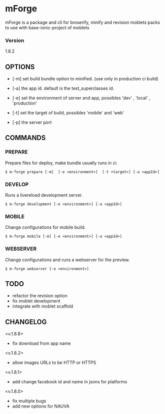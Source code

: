 # mForge
mForge is a package and cli for broserify, minify and revision moblets packs to
use with base-ionic-project of moblets

### Version
1.8.2


## OPTIONS

- [-m] set build bundle option to minified. (use only in production ci build)

- [-a] the app id. default is the test_superclasses id.

- [-e] set the environment of server and app, possibles 'dev' , 'local' ,
'production'

- [-t] set the target of build, possibles 'mobile' and 'web'

- [-p] the server port


## COMMANDS

### PREPARE

Prepare files for deploy, make bundle usually runs in ci.

```
$ m-forge prepare [-m]  [-e <environment>]  [-t <target>] [-a <appId>]
```
### DEVELOP

Runs a livereload development server.

```
$ m-forge development [-e <environment>] [-a <appId>]
```
### MOBILE

Change configurations for mobile build.

```
$ m-forge mobile [-m] [-e <environment>] [-a <appId>]
```

### WEBSERVER

Change configurations and runs a webserver for the preview.

```
$ m-forge webserver [-e <environment>]
```

## TODO

- refactor the revision option
- fix moblet development
- integrate with moblet scaffold

## CHANGELOG

<v.1.8.8>
 - fix download from app name

<v.1.8.2>
 - allow images URLs to be HTTP or HTTPS

<v.1.8.1>
 - add change facebook id and name in jsons for platforms

<v.1.8.0>
 - fix multiple bugs
 - add new options for NAUVA
